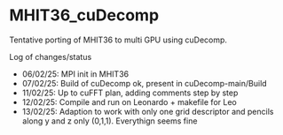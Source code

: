 # MHIT36_cuDecomp

Tentative porting of MHIT36 to multi GPU using cuDecomp.

Log of changes/status
- 06/02/25: MPI init in MHIT36 
- 07/02/25: Build of cuDecomp ok, present in cuDecomp-main/Build
- 11/02/25: Up to cuFFT plan, adding comments step by step 
- 12/02/25: Compile and run on Leonardo + makefile for Leo
- 13/02/25: Adaption to work with only one grid descriptor and pencils along y and z only (0,1,1). Everythign seems fine
